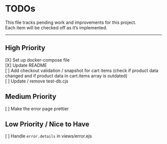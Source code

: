 # TODOs

This file tracks pending work and improvements for this project.  
Each item will be checked off as it’s implemented.

---

## High Priority
[X] Set up docker-compose file  
[X] Update README  
[ ] Add checkout validation / snapshot for cart items (check if product data changed and if product data in cart.items array is outdated)  
[ ] Update / remove test-db.cjs  

## Medium Priority
[ ] Make the error page prettier  

## Low Priority / Nice to Have
[ ] Handle `error.details` in views/error.ejs  